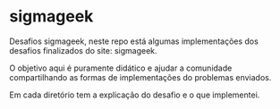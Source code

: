 # sigmageek

Desafios sigmageek, neste repo está algumas implementações dos desafios finalizados do site: sigmageek.

O objetivo aqui é puramente didático e ajudar a comunidade compartilhando as formas de implementações do problemas enviados.

Em cada diretório tem a explicação do desafio e o que implementei.
